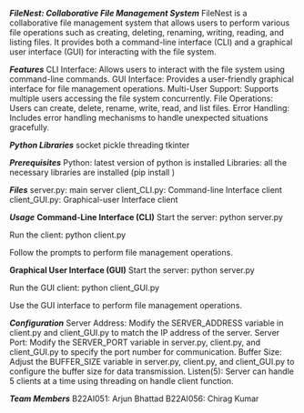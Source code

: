 *****FileNest: Collaborative File Management System*****
FileNest is a collaborative file management system that allows users to perform various file operations such as creating, deleting, renaming, writing, reading, and listing files. It provides both a command-line interface (CLI) and a graphical user interface (GUI) for interacting with the file system.

*****Features*****
CLI Interface: Allows users to interact with the file system using command-line commands.
GUI Interface: Provides a user-friendly graphical interface for file management operations.
Multi-User Support: Supports multiple users accessing the file system concurrently.
File Operations: Users can create, delete, rename, write, read, and list files.
Error Handling: Includes error handling mechanisms to handle unexpected situations gracefully.

*****Python Libraries*****
socket
pickle
threading
tkinter

*****Prerequisites*****
Python: latest version of python is installed
Libraries: all the necessary libraries are installed (pip install <library>)


*****Files*****
server.py: main server
client_CLI.py: Command-line Interface client
client_GUI.py: Graphical-user Interface client

*****Usage*****
**Command-Line Interface (CLI)**
Start the server:
python server.py

Run the client:
python client.py

Follow the prompts to perform file management operations.

**Graphical User Interface (GUI)**
Start the server:
python server.py

Run the GUI client:
python client_GUI.py

Use the GUI interface to perform file management operations.

*****Configuration*****
Server Address: Modify the SERVER_ADDRESS variable in client.py and client_GUI.py to match the IP address of the server.
Server Port: Modify the SERVER_PORT variable in server.py, client.py, and client_GUI.py to specify the port number for communication.
Buffer Size: Adjust the BUFFER_SIZE variable in server.py, client.py, and client_GUI.py to configure the buffer size for data transmission.
Listen(5): Server can handle 5 clients at a time using threading on handle client function.

*****Team Members*****
B22AI051: Arjun Bhattad
B22AI056: Chirag Kumar
